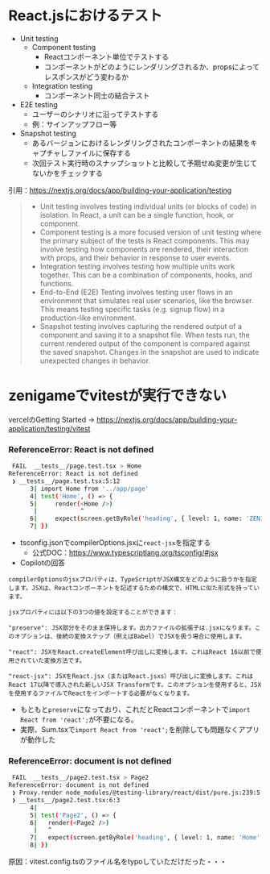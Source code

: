 # React.jsにおけるテスト
- Unit testing
  - Component testing
    - Reactコンポーネント単位でテストする
    - コンポーネントがどのようにレンダリングされるか、propsによってレスポンスがどう変わるか
  - Integration testing
    - コンポーネント同士の結合テスト
- E2E testing
  - ユーザーのシナリオに沿ってテストする
  - 例：サインアップフロー等
- Snapshot testing
  - あるバージョンにおけるレンダリングされたコンポーネントの結果をキャプチャしファイルに保存する
  - 次回テスト実行時のスナップショットと比較して予期せぬ変更が生じてないかをチェックする


引用：https://nextjs.org/docs/app/building-your-application/testing
> - Unit testing involves testing individual units (or blocks of code) in isolation. In React, a unit can be a single function, hook, or component.
  > - Component testing is a more focused version of unit testing where the primary subject of the tests is React components. This may involve testing how components are rendered, their interaction with props, and their behavior in response to user events.
  > - Integration testing involves testing how multiple units work together. This can be a combination of components, hooks, and functions.
> - End-to-End (E2E) Testing involves testing user flows in an environment that simulates real user scenarios, like the browser. This means testing specific tasks (e.g. signup flow) in a production-like environment.
> - Snapshot testing involves capturing the rendered output of a component and saving it to a snapshot file. When tests run, the current rendered output of the component is compared against the saved snapshot. Changes in the snapshot are used to indicate unexpected changes in behavior.


# zenigameでvitestが実行できない
vercelのGetting Started -> https://nextjs.org/docs/app/building-your-application/testing/vitest
### ReferenceError: React is not defined
```bash
 FAIL  __tests__/page.test.tsx > Home
ReferenceError: React is not defined
 ❯ __tests__/page.test.tsx:5:12
      3| import Home from '../app/page'
      4| test('Home', () => {
      5|     render(<Home />)
       |            ^
      6|     expect(screen.getByRole('heading', { level: 1, name: 'ZENIGAME' })).toBeDefined()
      7| })
```
- tsconfig.jsonでcompilerOptions.jsxに`react-jsx`を指定する
  - 公式DOC：https://www.typescriptlang.org/tsconfig/#jsx
- Copilotの回答
```
compilerOptionsのjsxプロパティは、TypeScriptがJSX構文をどのように扱うかを指定します。JSXは、Reactコンポーネントを記述するための構文で、HTMLに似た形式を持っています。

jsxプロパティには以下の3つの値を設定することができます：

"preserve": JSX部分をそのまま保持します。出力ファイルの拡張子は.jsxになります。このオプションは、後続の変換ステップ（例えばBabel）でJSXを扱う場合に使用します。

"react": JSXをReact.createElement呼び出しに変換します。これはReact 16以前で使用されていた変換方法です。

"react-jsx": JSXをReact.jsx（またはReact.jsxs）呼び出しに変換します。これはReact 17以降で導入された新しいJSX Transformです。このオプションを使用すると、JSXを使用するファイルでReactをインポートする必要がなくなります。
```
- もともと`preserve`になっており、これだとReactコンポーネントで`import React from 'react';`が不要になる。
- 実際、Sum.tsxで`import React from 'react';`を削除しても問題なくアプリが動作した

### ReferenceError: document is not defined
```bash
 FAIL  __tests__/page2.test.tsx > Page2
ReferenceError: document is not defined
 ❯ Proxy.render node_modules/@testing-library/react/dist/pure.js:239:5
 ❯ __tests__/page2.test.tsx:6:3
      4|  
      5| test('Page2', () => {
      6|   render(<Page2 />)
       |   ^
      7|   expect(screen.getByRole('heading', { level: 1, name: 'Home' })).toBeDefined()
      8| })
```
原因：vitest.config.tsのファイル名をtypoしていただけだった・・・